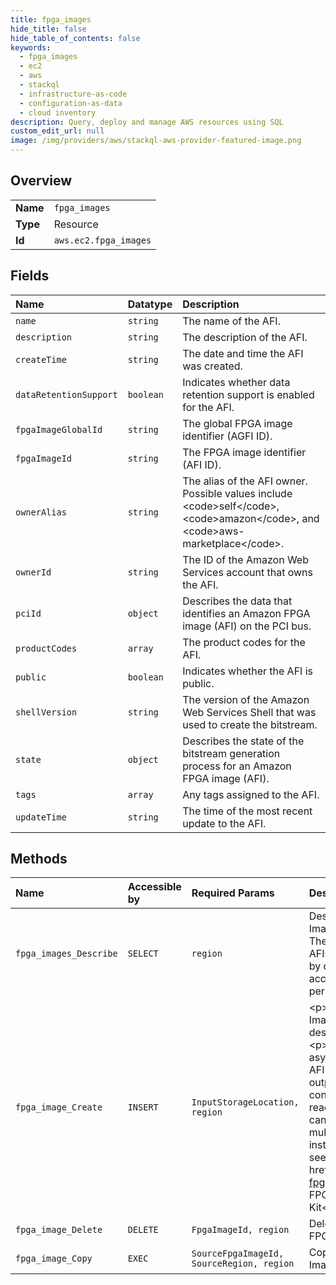 ```yaml
---
title: fpga_images
hide_title: false
hide_table_of_contents: false
keywords:
  - fpga_images
  - ec2
  - aws    
  - stackql
  - infrastructure-as-code
  - configuration-as-data
  - cloud inventory
description: Query, deploy and manage AWS resources using SQL
custom_edit_url: null
image: /img/providers/aws/stackql-aws-provider-featured-image.png
---
```

  
    

## Overview
<table><tbody>
<tr><td><b>Name</b></td><td><code>fpga_images</code></td></tr>
<tr><td><b>Type</b></td><td>Resource</td></tr>
<tr><td><b>Id</b></td><td><code>aws.ec2.fpga_images</code></td></tr>
</tbody></table>

## Fields
| Name | Datatype | Description |
|:-----|:---------|:------------|
| `name` | `string` | The name of the AFI. |
| `description` | `string` | The description of the AFI. |
| `createTime` | `string` | The date and time the AFI was created. |
| `dataRetentionSupport` | `boolean` | Indicates whether data retention support is enabled for the AFI. |
| `fpgaImageGlobalId` | `string` | The global FPGA image identifier (AGFI ID). |
| `fpgaImageId` | `string` | The FPGA image identifier (AFI ID). |
| `ownerAlias` | `string` | The alias of the AFI owner. Possible values include &lt;code&gt;self&lt;/code&gt;, &lt;code&gt;amazon&lt;/code&gt;, and &lt;code&gt;aws-marketplace&lt;/code&gt;. |
| `ownerId` | `string` | The ID of the Amazon Web Services account that owns the AFI. |
| `pciId` | `object` | Describes the data that identifies an Amazon FPGA image (AFI) on the PCI bus. |
| `productCodes` | `array` | The product codes for the AFI. |
| `public` | `boolean` | Indicates whether the AFI is public. |
| `shellVersion` | `string` | The version of the Amazon Web Services Shell that was used to create the bitstream. |
| `state` | `object` | Describes the state of the bitstream generation process for an Amazon FPGA image (AFI). |
| `tags` | `array` | Any tags assigned to the AFI. |
| `updateTime` | `string` | The time of the most recent update to the AFI. |
## Methods
| Name | Accessible by | Required Params | Description |
|:-----|:--------------|:----------------|:------------|
| `fpga_images_Describe` | `SELECT` | `region` | Describes the Amazon FPGA Images (AFIs) available to you. These include public AFIs, private AFIs that you own, and AFIs owned by other Amazon Web Services accounts for which you have load permissions. |
| `fpga_image_Create` | `INSERT` | `InputStorageLocation, region` | &lt;p&gt;Creates an Amazon FPGA Image (AFI) from the specified design checkpoint (DCP).&lt;/p&gt; &lt;p&gt;The create operation is asynchronous. To verify that the AFI is ready for use, check the output logs.&lt;/p&gt; &lt;p&gt;An AFI contains the FPGA bitstream that is ready to download to an FPGA. You can securely deploy an AFI on multiple FPGA-accelerated instances. For more information, see the &lt;a href="https://github.com/aws/aws-fpga/"&gt;Amazon Web Services FPGA Hardware Development Kit&lt;/a&gt;.&lt;/p&gt; |
| `fpga_image_Delete` | `DELETE` | `FpgaImageId, region` | Deletes the specified Amazon FPGA Image (AFI). |
| `fpga_image_Copy` | `EXEC` | `SourceFpgaImageId, SourceRegion, region` | Copies the specified Amazon FPGA Image (AFI) to the current Region. |
